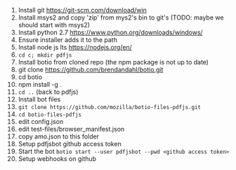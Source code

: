 1. Install git https://git-scm.com/download/win
1. Install msys2 and copy 'zip' from mys2's bin to git's (TODO: maybe we should start with msys2)
1. Install python 2.7 https://www.python.org/downloads/windows/
  1. Ensure installer adds it to the path
1. Install node js lts https://nodejs.org/en/
1. `cd c; mkdir pdfjs`
1. Install botio from cloned repo (the npm package is not up to date)
  1. git clone https://github.com/brendandahl/botio.git
  1. cd botio
  1. npm install -g .
1. `cd ..` (back to pdfjs)
1. Install bot files
  1. `git clone https://github.com/mozilla/botio-files-pdfjs.git`
  1. `cd botio-files-pdfjs`
  1. edit config.json
  1. edit test-files/browser_manifest.json
  1. copy amo.json to this folder
1. Setup pdfjsbot github access token
1. Start the bot `botio start --user pdfjsbot --pwd <github access token>`
1. Setup webhooks on github
